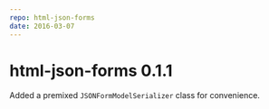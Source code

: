 ```yaml
---
repo: html-json-forms
date: 2016-03-07
---
```


# html-json-forms 0.1.1

Added a premixed `JSONFormModelSerializer` class for convenience.
